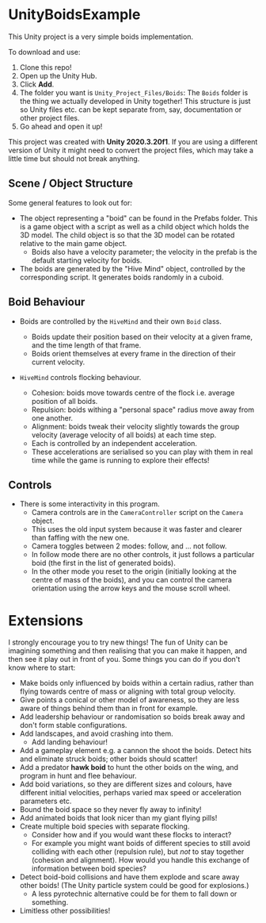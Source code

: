 # UnityBoidsExample

This Unity project is a very simple boids implementation.

To download and use:

1. Clone this repo!
2. Open up the Unity Hub.
3. Click **Add**.
4. The folder you want is `Unity_Project_Files/Boids`: The `Boids` folder is the thing we actually developed in Unity together! This structure is just so Unity files etc. can be kept separate from, say, documentation or other project files. 
5. Go ahead and open it up! 

This project was created with **Unity 2020.3.20f1**. If you are using a different version of Unity it might need to convert the project files, which may take a little time but should not break anything. 

## Scene / Object Structure

Some general features to look out for:
- The object representing a "boid" can be found in the Prefabs folder. This is a game object with a script as well as a child object which holds the 3D model. The child object is so that the 3D model can be rotated relative to the main game object. 
    - Boids also have a velocity parameter; the velocity in the prefab is the default starting velocity for boids.
- The boids are generated by the "Hive Mind" object, controlled by the corresponding script. It generates boids randomly in a cuboid. 

## Boid Behaviour

- Boids are controlled by the `HiveMind` and their own `Boid` class. 
    - Boids update their position based on their velocity at a given frame, and the time length of that frame. 
    - Boids orient themselves at every frame in the direction of their current velocity.

- `HiveMind` controls flocking behaviour. 
    - Cohesion: boids move towards centre of the flock i.e. average position of all boids. 
    - Repulsion: boids withing a "personal space" radius move away from one another. 
    - Alignment: boids tweak their velocity slightly towards the group velocity (average velocity of all boids) at each time step. 
    - Each is controlled by an independent acceleration. 
    - These accelerations are serialised so you can play with them in real time while the game is running to explore their effects!

## Controls

- There is some interactivity in this program. 
    - Camera controls are in the `CameraController` script on the `Camera` object. 
    - This uses the old input system because it was faster and clearer than faffing with the new one.  
    - Camera toggles between 2 modes: follow, and ... not follow. 
    - In follow mode there are no other controls, it just follows a particular boid (the first in the list of generated boids). 
    - In the other mode you reset to the origin (initially looking at the centre of mass of the boids), and you can control the camera orientation using the arrow keys and the mouse scroll wheel. 

# Extensions

I strongly encourage you to try new things! The fun of Unity can be imagining something and then realising that you can make it happen, and then see it play out in front of you. Some things you can do if you don't know where to start:

- Make boids only influenced by boids within a certain radius, rather than flying towards centre of mass or aligning with total group velocity. 
- Give points a conical or other model of awareness, so they are less aware of things behind them than in front for example. 
- Add leadership behaviour or randomisation so boids break away and don't form stable configurations. 
- Add landscapes, and avoid crashing into them. 
    - Add landing behaviour!
- Add a gameplay element e.g. a cannon the shoot the boids. Detect hits and eliminate struck boids; other boids should scatter! 
- Add a predator **hawk boid** to hunt the other boids on the wing, and program in hunt and flee behaviour. 
- Add boid variations, so they are different sizes and colours, have different initial velocities, perhaps varied max speed or acceleration parameters etc. 
- Bound the boid space so they never fly away to infinity! 
- Add animated boids that look nicer than my giant flying pills! 
- Create multiple boid species with separate flocking.
    - Consider how and if you would want these flocks to interact? 
    - For example you might want boids of different species to still avoid colliding with each other (repulsion rule), but _not_ to stay together (cohesion and alignment). How would you handle this exchange of information between boid species?
- Detect boid-boid collisions and have them explode and scare away other boids! (The Unity particle system could be good for explosions.) 
    - A less pyrotechnic alternative could be for them to fall down or something. 
- Limitless other possibilities! 